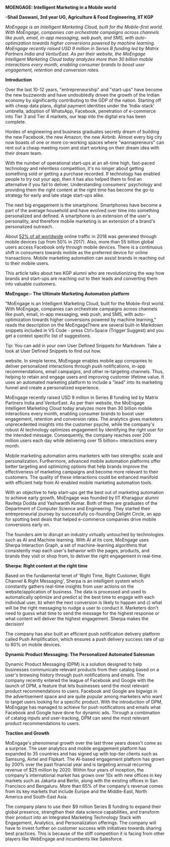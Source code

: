 **MOENGAGE: Intelligent Marketing in a Mobile world**

**-Shail Daswani, 3rd year UG, Agriculture &amp; Food Engineering, IIT KGP**

_MoEngage is an Intelligent Marketing Cloud, built for the Mobile-first world. With MoEngage, companies can orchestrate campaigns across channels like push, email, in-app messaging, web push, and SMS, with auto-optimization towards higher conversions powered by machine learning. MoEngage recently raised USD 9 million in Series B funding led by Matrix Partners India and VenturEast. As per their website, the MoEngage Intelligent Marketing Cloud today analyzes more than 30 billion mobile interactions every month, enabling consumer brands to boost user engagement, retention and conversion rates._

**Introduction**

Over the last 10-12 years, &quot;entrepreneurship&quot; and &quot;start-ups&quot; have become the new buzzwords and have undoubtedly driven the growth of the Indian economy by significantly contributing to the GDP of the nation. Starting off with cheap data plans, digital payment identities under the &#39;India-stack&#39; umbrella, adoption of WhatsApp, Facebook, penetration of e-commerce into Tier 3 and Tier 4 markets, our leap into the digital era has been complete.

Hordes of engineering and business graduates secretly dream of building the new Facebook, the new Amazon, the new Airbnb. Almost every big city now boasts of one or more co-working spaces where &quot;wannapreneurs&quot; can rent out a cheap meeting room and start working on their dream idea with their dream team.

With the number of operational start-ups at an all-time high, fast-paced technology and relentless competition, it&#39;s no longer about getting something sold or getting a purchase recorded. If technology has enabled people to try out your app, then it has also helped them to find an alternative if you fail to deliver. Understanding consumers&#39; psychology and providing them the right content at the right time has become the go-to strategy for early and late stage start-ups alike.

The next big engagement is the smartphone. Smartphones have become a part of the average household and have evolved over time into something personalized and defined. A smartphone is an extension of the user&#39;s personality, and therefore mobile marketing is an extension of a brand&#39;s personalized outreach.

About [52% of all worldwide](https://www.statista.com/statistics/241462/global-mobile-phone-website-traffic-share/) online traffic in 2018 was generated through mobile devices (up from 50% in 2017). Also, more than 55 billion global users access Facebook only through mobile devices. There is a continuous shift in consumers towards mobile as the preferred device for online transactions. Mobile marketing automation can assist brands in reaching out to their mobile users.

This article talks about two KGP alumni who are revolutionizing the way how brands and start-ups are reaching out to their leads and converting them into valuable customers.

**MoEngage:- The Ultimate Marketing Automation platform**

&quot;MoEngage is an Intelligent Marketing Cloud, built for the Mobile-first world. With MoEngage, companies can orchestrate campaigns across channels like push, email, in-app messaging, web push, and SMS, with auto-optimization towards higher conversions powered by machine learning,&quot; reads the description on the MoEngageThere are several built-in Markdown snippets included in VS Code - press Ctrl+Space (Trigger Suggest) and you get a context specific list of suggestions.

Tip: You can add in your own User Defined Snippets for Markdown. Take a look at User Defined Snippets to find out how.

 website. In simple terms, MoEngage enables mobile app companies to deliver personalized interactions through push notifications, in-app recommendations, email campaigns, and other re-targeting channels. Thus, helping to retain and engage users and improving customer lifetime value. It uses an automated marketing platform to include a &quot;lead&quot; into its marketing funnel and create a personalized experience.

MoEngage recently raised USD 9 million in Series B funding led by Matrix Partners India and VenturEast. As per their website, the MoEngage Intelligent Marketing Cloud today analyzes more than 30 billion mobile interactions every month, enabling consumer brands to boost user engagement, retention and conversion rates. The analytics gives marketers unprecedented insights into the customer psyche, while the company&#39;s robust AI technology optimizes engagement by identifying the right user for the intended message. Consequently, the company reaches over 200 million users each day while delivering over 15 billion+ interactions every month.

Mobile marketing automation arms marketers with two strengths: scale and personalization. Furthermore, advanced mobile automation platforms offer better targeting and optimizing options that help brands improve the effectiveness of marketing campaigns and become more relevant to their customers. The quality of these interactions could be enhanced manifold with efficient help from AI-enabled mobile marketing automation tools.

With an objective to help start-ups get the best out of marketing auto­mation to achieve early growth, MoEngage was founded by IIT Kharagpur alumni Raviteja Dodda and Yash­wanth Kumar. Both of them are graduates of the Department of Computer Science and Engineering. They started their entrepreneurial journey by successfully co-found­ing Delight Circle, an app for spotting best deals that helped e-commerce companies drive mobile conversions early on.

The founders aim to disrupt an industry virtually untouched by technologies such as AI and Machine learning. With AI at its core, MoEngage uses Sherpa Interaction Graph, a set of machine-learning algorithms that consistently map each user&#39;s behavior with the pages, products, and brands they visit or shop from, to deliver the right engagement in real-time.

**Sherpa: Right content at the right time**

Based on the fundamental tenet of &#39;Right Time, Right Customer, Right Channel &amp; Right Messaging&#39;, Sherpa is an intelligent system which constantly gathers real-time insights from user actions on the website/application of business. The data is processed and used to automatically optimize and predict a) the best time to engage with each individual user, b) when the next conversion is likely to happen and c) what will be the right messaging to nudge a user to conduct it. Marketers don&#39;t need to guess what time to send the message for the highest response or what content will deliver the highest engagement. Sherpa makes the decision!

The company has also built an efficient push notification delivery platform called Push Amplification, which ensures a push delivery success rate of up to 80% on mobile devices.

**Dynamic Product Messaging: The Personalized Automated Salesman**

Dynamic Product Messaging (DPM) is a solution designed to help businesses communicate relevant products from their catalog based on a user&#39;s browsing history through push notifications and emails. The company recently entered the league of Facebook and Google with the launch of DPM, a feature that lets businesses send the most relevant product recommendations to users. Facebook and Google are bigwigs in the advertisement space and are quite popular among marketers who want to target users looking for a specific product. With the introduction of DPM, MoEngage has managed to achieve for push notifications and emails what Facebook and Google have done for dynamic ads. Through a combination of catalog inputs and user-tracking, DPM can send the most relevant product recommendations to users.

**Traction and Growth**

MoEngage&#39;s phenomenal growth over the last three years doesn&#39;t come as a surprise. The user analytics and mobile engagement platform has expanded to 35 countries and has signed up with top-tier clients such as Samsung, Airtel and Flipkart. The AI-based engagement platform has grown by 200% over the past financial year and is targeting annual recurring revenue of $25 million by 2020. Within four years of inception, the company&#39;s international market has grown over 10x with new offices in key markets such as Jakarta and Berlin, along with the existing offices in San Francisco and Bengaluru. More than 65% of the company&#39;s revenue comes from its key markets that include Europe and the Middle-East, North America and South-East Asia.

 The company plans to use their $9 million Series B funding to expand their global presence, strengthen their data science capabilities, and transform their product into an Integrated Marketing Technology Stack with Engagement, Analytics, and Personalization offerings. The company will have to invest further on customer success with initiatives towards sharing best practices. This is because of the stiff competition it is facing from other players like WebEngage and incumbents like Salesforce.
